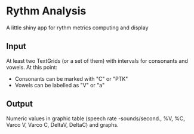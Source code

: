 # Rythm Analysis
 A little shiny app for rythm metrics computing and display
 
 ## Input
 At least two TextGrids (or a set of them) with intervals for consonants and vowels.
 At this point:
 - Consonants can be marked with "C" or "PTK"
 - Vowels can be labelled as "V" or "a"
 
## Output
Numeric values in graphic table  (speech rate -sounds/second., %V, %C, Varco V, Varco C, DeltaV, DeltaC) and graphs.

